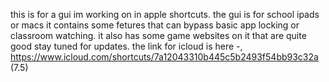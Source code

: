 this is for a gui im working on in apple shortcuts.
the gui is for school ipads or macs it contains some fetures that can bypass basic app locking or classroom watching.
it also has some game websites on it that are quite good stay tuned for updates.
the link for icloud is here -, 
https://www.icloud.com/shortcuts/7a12043310b445c5b2493f54bb93c32a
(7.5)
